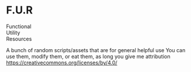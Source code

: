 # F.U.R
Functional  
Utility  
Resources 

A bunch of random scripts/assets that are for general helpful use
You can use them, modify them, or eat them, as long you give me attribution
https://creativecommons.org/licenses/by/4.0/

